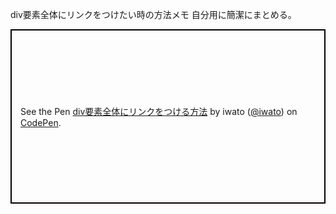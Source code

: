 div要素全体にリンクをつけたい時の方法メモ
自分用に簡潔にまとめる。

<p class="codepen" data-height="279" data-theme-id="0" data-default-tab="html,result" data-user="iwato" data-slug-hash="moJwZV" style="height: 279px; box-sizing: border-box; display: flex; align-items: center; justify-content: center; border: 2px solid black; margin: 1em 0; padding: 1em;" data-pen-title="div要素全体にリンクをつける方法">
  <span>See the Pen <a href="https://codepen.io/iwato/pen/moJwZV/">
  div要素全体にリンクをつける方法</a> by iwato (<a href="https://codepen.io/iwato">@iwato</a>)
  on <a href="https://codepen.io">CodePen</a>.</span>
</p>
<script async src="https://static.codepen.io/assets/embed/ei.js"></script>

